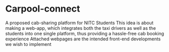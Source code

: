 # Carpool-connect
A proposed cab-sharing platform for NITC Students
This idea is about making a web-app, which integrates both the taxi drivers as well as the students into one single platform, thus providing a hassle-free cab booking experience
Attached webpages are the intended front-end developments we wish to implement
